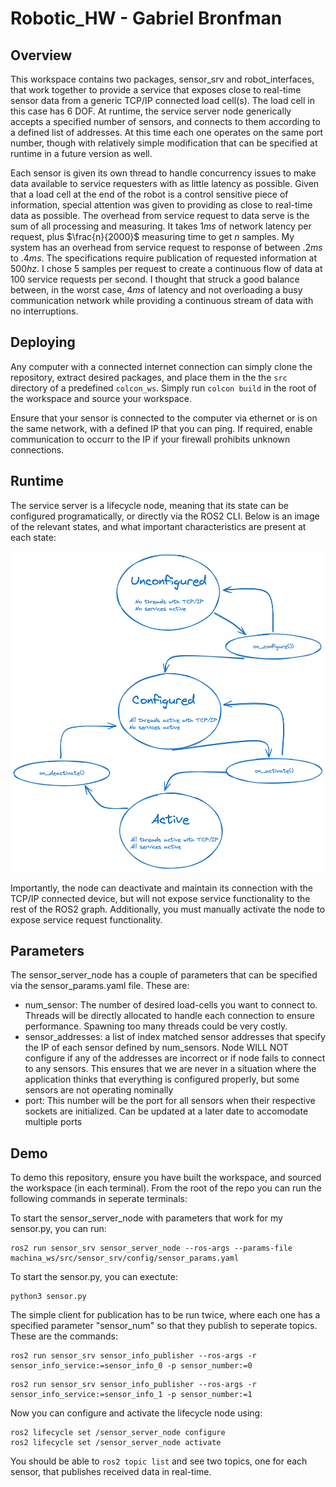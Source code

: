 # Robotic_HW - Gabriel Bronfman
## Overview
This workspace contains two packages, sensor_srv and robot_interfaces, that work together to provide a service that exposes close to real-time sensor data from a generic TCP/IP connected load cell(s). The load cell in this case has 6 DOF. At runtime, the service server node generically accepts a specified number of sensors, and connects to them according to a defined list of addresses. At this time each one operates on the same port number, though with relatively simple modification that can be specified at runtime in a future version as well.

Each sensor is given its own thread to handle concurrency issues to make data available to service requesters with as little latency as possible. Given that a load cell at the end of the robot is a control sensitive piece of information, special attention was given to providing as close to real-time data as possible. The overhead from service request to data serve is the sum of all processing and measuring. It takes $1ms$ of network latency per request, plus $\frac{n}{2000}$ measuring time to get $n$ samples. My system has an overhead from service request to response of between $.2ms$ to $.4ms$. The specifications require publication of requested information at $500hz$. I chose $5$ samples per request to create a continuous flow of data at 100 service requests per second. I thought that struck a good balance between, in the worst case, $4ms$ of latency and not overloading a busy communication network while providing a continuous stream of data with no interruptions.
 
## Deploying
Any computer with a connected internet connection can simply clone the repository, extract desired packages, and place them in the the ```src``` directory of a predefined ```colcon_ws```. Simply run ```colcon build``` in the root of the workspace and source your workspace.

Ensure that your sensor is connected to the computer via ethernet or is on the same network, with a defined IP that you can ping. If required, enable communication to occurr to the IP if your firewall prohibits unknown connections. 

## Runtime
The service server is a lifecycle node, meaning that its state can be configured programatically, or directly via the ROS2 CLI. Below is an image of the relevant states, and what important characteristics are present at each state:

![Screenshot of state diagram](/ros2_lifecycle_node.png)

Importantly, the node can deactivate and maintain its connection with the TCP/IP connected device, but will not expose service functionality to the rest of the ROS2 graph. Additionally, you must manually activate the node to expose service request functionality.

## Parameters
The sensor_server_node has a couple of parameters that can be specified via the sensor_params.yaml file. These are:
* num_sensor: The number of desired load-cells you want to connect to. Threads will be directly allocated to handle each connection to ensure performance. Spawning too many threads could be very costly.
* sensor_addresses: a list of index matched sensor addresses that specify the IP of each sensor defined by num_sensors. Node WILL NOT configure if any of the addresses are incorrect or if node fails to connect to any sensors. This ensures that we are never in a situation where the application thinks that everything is configured properly, but some sensors are not operating nominally
* port: This number will be the port for all sensors when their respective sockets are initialized. Can be updated at a later date to accomodate multiple ports

## Demo

To demo this repository, ensure you have built the workspace, and sourced the workspace (in each terminal). From the root of the repo you can run the following commands in seperate terminals:

To start the sensor_server_node with parameters that work for my sensor.py, you can run:

```
ros2 run sensor_srv sensor_server_node --ros-args --params-file machina_ws/src/sensor_srv/config/sensor_params.yaml 
```

To start the sensor.py, you can exectute:

```
python3 sensor.py
```

The simple client for publication has to be run twice, where each one has a specified parameter "sensor_num" so that they publish to seperate topics. These are the commands:

```
ros2 run sensor_srv sensor_info_publisher --ros-args -r sensor_info_service:=sensor_info_0 -p sensor_number:=0
```
```
ros2 run sensor_srv sensor_info_publisher --ros-args -r sensor_info_service:=sensor_info_1 -p sensor_number:=1
```

Now you can configure and activate the lifecycle node using:

```
ros2 lifecycle set /sensor_server_node configure
ros2 lifecycle set /sensor_server_node activate
```

You should be able to ```ros2 topic list``` and see two topics, one for each sensor, that publishes received data in real-time.
